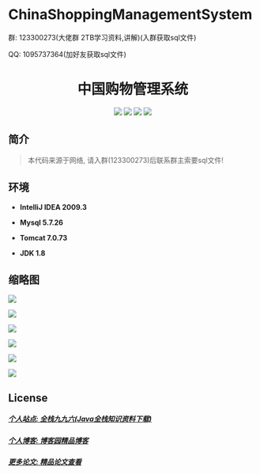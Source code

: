 # ChinaShoppingManagementSystem

<p>群: 123300273(大佬群 2TB学习资料,讲解)(入群获取sql文件)</p>
<p>QQ: 1095737364(加好友获取sql文件)</p>

<p><h1 align="center">中国购物管理系统</h1></p>

<p align="center">
	<img src="https://img.shields.io/badge/jdk-1.8-orange.svg"/>
    <img src="https://img.shields.io/badge/spring-5.x-lightgrey.svg"/>
    <img src="https://img.shields.io/badge/springmvc-3.x-blue.svg"/>
    <img src="https://img.shields.io/badge/mybatis-3.x-blue.svg"/>
</p>

## 简介

> 本代码来源于网络, 请入群(123300273)后联系群主索要sql文件!
>





## 环境

- <b>IntelliJ IDEA 2009.3</b>

- <b>Mysql 5.7.26</b>

- <b>Tomcat 7.0.73</b>

- <b>JDK 1.8</b>


## 缩略图

![](https://img2020.cnblogs.com/blog/588112/202101/588112-20210110021050620-929994736.png)

![](https://img2020.cnblogs.com/blog/588112/202101/588112-20210110021058227-43545731.png)

![](https://img2020.cnblogs.com/blog/588112/202101/588112-20210110021105055-1137754388.png)

![](https://img2020.cnblogs.com/blog/588112/202101/588112-20210110021114773-1873705162.png)

![](https://img2020.cnblogs.com/blog/588112/202101/588112-20210110021124933-14355342.png)

![](https://img2020.cnblogs.com/blog/588112/202101/588112-20210110021132107-599172391.png)

## License

##### [个人站点: 全栈九九六(Java全栈知识资料下载)](https://www.blog996.com/)
##### [个人博客: 博客园精品博客](https://www.cnblogs.com/yysbolg/)
##### [更多论文: 精品论文查看](https://www.cnblogs.com/yysbolg/category/1886262.html)

